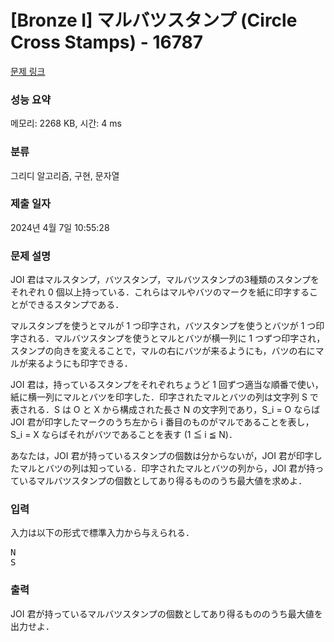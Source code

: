 # [Bronze I] マルバツスタンプ (Circle Cross Stamps) - 16787 

[문제 링크](https://www.acmicpc.net/problem/16787) 

### 성능 요약

메모리: 2268 KB, 시간: 4 ms

### 분류

그리디 알고리즘, 구현, 문자열

### 제출 일자

2024년 4월 7일 10:55:28

### 문제 설명

<p>JOI 君はマルスタンプ，バツスタンプ，マルバツスタンプの3種類のスタンプをそれぞれ 0 個以上持っている．これらはマルやバツのマークを紙に印字することができるスタンプである．</p>

<p>マルスタンプを使うとマルが 1 つ印字され，バツスタンプを使うとバツが 1 つ印字される．マルバツスタンプを使うとマルとバツが横一列に 1 つずつ印字され，スタンプの向きを変えることで，マルの右にバツが来るようにも，バツの右にマルが来るようにも印字できる．</p>

<p>JOI 君は，持っているスタンプをそれぞれちょうど 1 回ずつ適当な順番で使い，紙に横一列にマルとバツを印字した．印字されたマルとバツの列は文字列 S で表される．S は O と X から構成された長さ N の文字列であり，S_i = O ならば JOI 君が印字したマークのうち左から i 番目のものがマルであることを表し，S_i = X ならばそれがバツであることを表す (1 ≦ i ≦ N)．</p>

<p>あなたは，JOI 君が持っているスタンプの個数は分からないが，JOI 君が印字したマルとバツの列は知っている．印字されたマルとバツの列から，JOI 君が持っているマルバツスタンプの個数としてあり得るもののうち最大値を求めよ．</p>

### 입력 

 <p>入力は以下の形式で標準入力から与えられる．</p>

<pre>N
S</pre>

### 출력 

 <p>JOI 君が持っているマルバツスタンプの個数としてあり得るもののうち最大値を出力せよ．</p>

